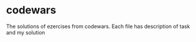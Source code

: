 # codewars

The solutions of ezercises from codewars. Each file has description of task and my solution
